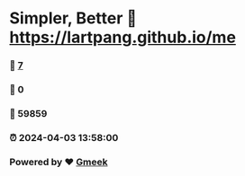 # Simpler, Better :link: https://lartpang.github.io/me 
### :page_facing_up: [7](https://lartpang.github.io/me/tag.html) 
### :speech_balloon: 0 
### :hibiscus: 59859 
### :alarm_clock: 2024-04-03 13:58:00 
### Powered by :heart: [Gmeek](https://github.com/Meekdai/Gmeek)
